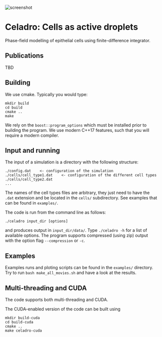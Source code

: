 ![screenshot](cells.png)

# Celadro: Cells as active droplets

Phase-field modelling of epithelial cells using finite-difference integrator.

## Publications

TBD

## Building

We use cmake. Typically you would type:
```
mkdir build
cd build
cmake ..
make
```

We rely on the `boost::program_options` which must be installed prior to
building the program. We use modern C++17 features, such that you will
require a modern compiler.

## Input and running

The input of a simulation is a directory with the following structure:

```
./config.dat    <- configuration of the simulation
./cells/cell_type1.dat    <- configuration of the different cell types
./cells/cell_type2.dat
...
```

The names of the cell types files are arbitrary, they just need to have the
`.dat` extension and be located in the `cells/` subdirectory. See examples
that can be found in `examples/`.

The code is run from the command line as follows:

`./celadro input_dir [options]`

and produces output in `input_dir/data/`. Type `./celadro -h` for a list of
available options. The program supports compressed (using zip) output with the
option flag `--compression` or `-c`.

## Examples

Examples runs and ploting scripts can be found in the `examples/` directory. Try
to run `bash make_all_movies.sh` and have a look at the results.

## Multi-threading and CUDA

The code supports both multi-threading and CUDA.

The CUDA-enabled version of the code can be built using
```
mkdir build-cuda
cd build-cuda
cmake ..
make celadro-cuda
```
